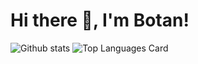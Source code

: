 <h1>Hi there 👋, I'm Botan!</h1>

![Github stats](https://github-readme-stats.vercel.app/api?username=Botan-Cosar&theme=codeSTACKr&show_icons=true&count_private=true)
![Top Languages Card](https://github-readme-stats.vercel.app/api/top-langs/?username=Botan-Cosar)






